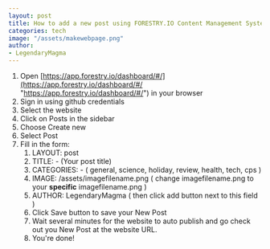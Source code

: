 ```yaml
---
layout: post
title: How to add a new post using FORESTRY.IO Content Management System
categories: tech
image: "/assets/makewebpage.png"
author: 
- LegendaryMagma
---
```

1. Open [https://app.forestry.io/dashboard/#/](https://app.forestry.io/dashboard/#/ "https://app.forestry.io/dashboard/#/")  in your browser
2. Sign in using github credentials
3. Select the website
4. Click on Posts in the sidebar
5. Choose Create new
6. Select Post
7. Fill in the form:
   1. LAYOUT: post
   2. TITLE: - (Your post title)
   3. CATEGORIES: - ( general, science, holiday, review, health, tech, cps )
   4. IMAGE: /assets/imagefilename.png ( change imagefilename.png to your **specific** imagefilename.png  )
   5. AUTHOR: LegendaryMagma ( then click add button next to this field )
   6. Click Save button to save your New Post
   7. Wait  several minutes for the website to auto publish and go check out you New Post at the website URL.
   8.  You're done!